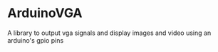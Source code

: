 # ArduinoVGA
A library to output vga signals and display images and video using an arduino's gpio pins
